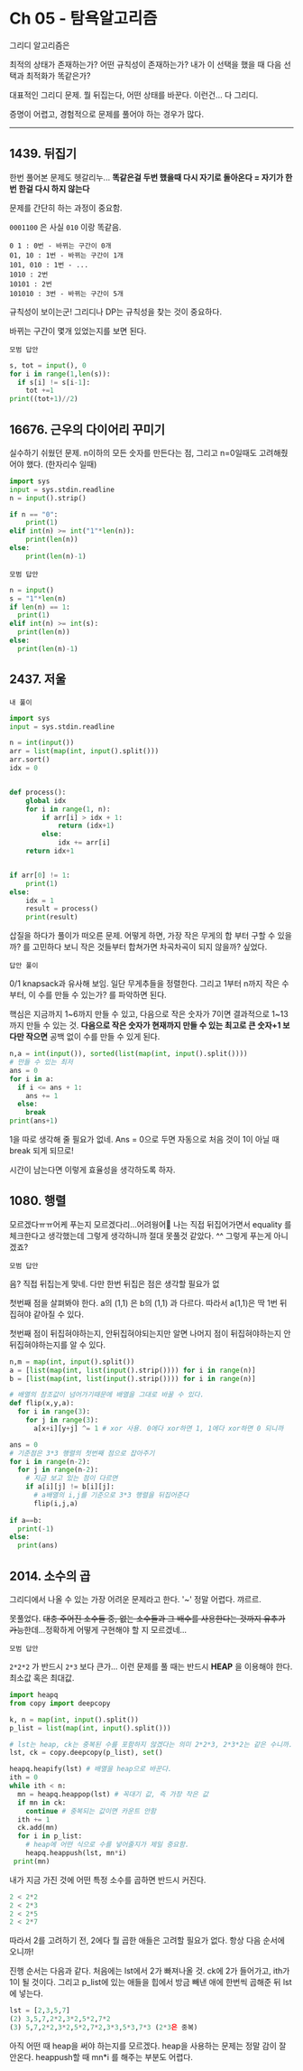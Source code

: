# Ch 05 - 탐욕알고리즘

그리디 알고리즘은

최적의 상태가 존재하는가?
어떤 규칙성이 존재하는가?
내가 이 선택을 했을 때 다음 선택과 최적화가 똑같은가?

대표적인 그리디 문제. 뭘 뒤집는다, 어떤 상태를 바꾼다. 이런건... 다 그리디.

증명이 어렵고, 경험적으로 문제를 풀어야 하는 경우가 많다.

---

## 1439. 뒤집기

한번 풀어본 문제도 헷갈리누...
**똑같은걸 두번 했을때 다시 자기로 돌아온다 = 자기가 한번 한걸 다시 하지 않는다**

문제를 간단히 하는 과정이 중요함.

`0001100` 은 사실 `010` 이랑 똑같음.

```
0 1 : 0번 - 바뀌는 구간이 0개
01, 10 : 1번 - 바뀌는 구간이 1개
101, 010 : 1번 - ...
1010 : 2번
10101 : 2번
101010 : 3번 - 바뀌는 구간이 5개
```

규칙성이 보이는군! 그리디나 DP는 규칙성을 찾는 것이 중요하다.

바뀌는 구간이 몇개 있었는지를 보면 된다.

`모범 답안`

```python
s, tot = input(), 0
for i in range(1,len(s)):
  if s[i] != s[i-1]:
    tot +=1
print((tot+1)//2)
```



## 16676. 근우의 다이어리 꾸미기

실수하기 쉬웠던 문제. n이하의 모든 숫자를 만든다는 점, 그리고 n=0일때도 고려해줬어야 했다. (한자리수 일때)

```python
import sys
input = sys.stdin.readline
n = input().strip()

if n == "0":
    print(1)
elif int(n) >= int("1"*len(n)):
    print(len(n))
else:
    print(len(n)-1)
```

`모범 답안`

```python
n = input()
s = "1"*len(n)
if len(n) == 1:
  print(1)
elif int(n) >= int(s):
  print(len(n))
else:
  print(len(n)-1)
```



## 2437. 저울

`내 풀이`

```python
import sys
input = sys.stdin.readline

n = int(input())
arr = list(map(int, input().split()))
arr.sort()
idx = 0


def process():
    global idx
    for i in range(1, n):
        if arr[i] > idx + 1:
            return (idx+1)
        else:
            idx += arr[i]
    return idx+1


if arr[0] != 1:
    print(1)
else:
    idx = 1
    result = process()
    print(result)
```

삽질을 하다가 풀이가 떠오른 문제.
어떻게 하면, 가장 작은 무게의 합 부터 구할 수 있을까? 를 고민하다 보니 작은 것들부터 합쳐가면 차곡차곡이 되지 않을까? 싶었다.

`답안 풀이`

0/1 knapsack과 유사해 보임.
일단 무게추들을 정렬한다. 그리고 1부터 n까지 작은 수부터, 이 수를 만들 수 있는가? 를 파악하면 된다.

핵심은 지금까지 1~6까지 만들 수 있고, 다음으로 작은 숫자가 7이면 결과적으로 1~13까지 만들 수 있는 것. **다음으로 작은 숫자가 현재까지 만들 수 있는 최고로 큰 숫자+1 보다만 작으면** 공백 없이 수를 만들 수 있게 된다.

```python
n,a = int(input()), sorted(list(map(int, input().split())))
# 만들 수 있는 최저
ans = 0
for i in a:
  if i <= ans + 1:
    ans += 1
  else:
    break
print(ans+1)
```

1을 따로 생각해 줄 필요가 없네. Ans = 0으로 두면 자동으로 처음 것이 1이 아닐 때 break 되게 되므로!

시간이 남는다면 이렇게 효율성을 생각하도록 하자.



## 1080. 행렬

모르겠다ㅠㅠ어케 푸는지 모르겠다리...어려웡어🤯
나는 직접 뒤집어가면서 equality 를 체크한다고 생각했는데 그렇게 생각하니까 절대 못풀것 같았다. ^^ 그렇게 푸는게 아니겠죠?

`모범 답안`

음? 직접 뒤집는게 맞네. 다만 한번 뒤집은 점은 생각할 필요가 없

첫번째 점을 살펴봐야 한다.
a의 (1,1) 은 b의 (1,1) 과 다르다. 따라서 a(1,1)은 딱 1번 뒤집혀야 같아질 수 있다.

첫번째 점이 뒤집혀야하는지, 안뒤집혀야되는지만 알면 나머지 점이 뒤집혀야하는지 안뒤집혀야하는지를 알 수 있다.

```python
n,m = map(int, input().split())
a = [list(map(int, list(input().strip()))) for i in range(n)]
b = [list(map(int, list(input().strip()))) for i in range(n)]

# 배열의 참조값이 넘어가기때문에 배열을 그대로 바꿀 수 있다.
def flip(x,y,a):
  for i in range(3):
    for j in range(3):
      a[x+i][y+j] ^= 1 # xor 사용. 0에다 xor하면 1, 1에다 xor하면 0 되니까

ans = 0
# 기준점은 3*3 행렬의 첫번째 점으로 잡아주기
for i in range(n-2):
  for j in range(n-2):
    # 지금 보고 있는 점이 다르면
    if a[i][j] != b[i][j]:
      # a배열의 i,j를 기준으로 3*3 행렬을 뒤집어준다
      flip(i,j,a)
    
if a==b:
  print(-1)
else:
  print(ans)
```





## 2014. 소수의 곱

그리디에서 나올 수 있는 가장 어려운 문제라고 한다. '~' 정말 어렵다. 꺄르르.

못풀었다. ~~대충 주어진 소수들 중, 없는 소수들과 그 배수를 사용한다는 것까지 유추가 가능~~한데...정확하게 어떻게 구현해야 할 지 모르겠네...

`모범 답안`

`2*2*2` 가 반드시 `2*3` 보다 큰가...
이런 문제를 풀 때는 반드시 **HEAP** 을 이용해야 한다. 최소값 혹은 최대값.

```python
import heapq
from copy import deepcopy

k, n = map(int, input().split())
p_list = list(map(int, input().split()))

# lst는 heap, ck는 중복된 수를 포함하지 않겠다는 의미 2*2*3, 2*3*2는 같은 수니까.
lst, ck = copy.deepcopy(p_list), set()

heapq.heapify(lst) # 배열을 heap으로 바꾼다.
ith = 0
while ith < n:
  mn = heapq.heappop(lst) # 꼭대기 값, 즉 가장 작은 값
  if mn in ck:
    continue # 중복되는 값이면 카운트 안함
  ith += 1
  ck.add(mn)
  for i in p_list:
    # heap에 어떤 식으로 수를 넣어줄지가 제일 중요함.
    heapq.heappush(lst, mn*i)
 print(mn)
```
내가 지금 가진 것에 어떤 특정 소수를 곱하면 반드시 커진다.

```python
2 < 2*2
2 < 2*3
2 < 2*5
2 < 2*7
```

따라서 2를 고려하기 전, 2에다 뭘 곱한 애들은 고려할 필요가 없다. 항상 다음 순서에 오니까!

진행 순서는 다음과 같다.
처음에는 lst에서 2가 빠져나올 것. ck에 2가 들어가고, ith가 1이 될 것이다.
그리고 p_list에 있는 애들을 힙에서 방금 빼낸 애에 한번씩 곱해준 뒤 lst에 넣는다.

```python
lst = [2,3,5,7]
(2) 3,5,7,2*2,3*2,5*2,7*2
(3) 5,7,2*2,3*2,5*2,7*2,3*3,5*3,7*3 (2*3은 중복)
```

아직 어떤 때 heap을 써야 하는지를 모르겠다. heap을 사용하는 문제는 정말 감이 잘 안온다.
heappush할 때 mn*i 를 해주는 부분도 어렵다.